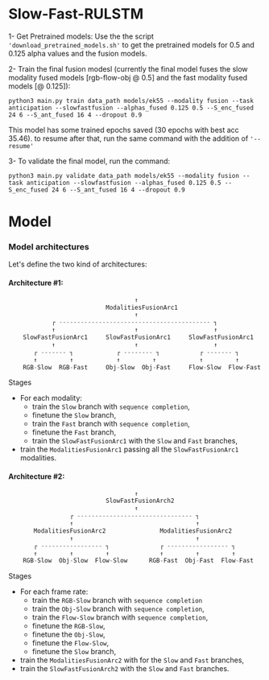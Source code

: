 # Slow-Fast-RULSTM

1- Get Pretrained models:
  Use the the script ```'download_pretrained_models.sh'``` to get the pretrained models for 0.5 and 0.125 alpha values and the fusion models.

2- Train the final fusion modesl (currently the final model fuses the slow modality fused models [rgb-flow-obj @ 0.5] and the fast modality fused models [@ 0.125]):

```
python3 main.py train data_path models/ek55 --modality fusion --task anticipation --slowfastfusion --alphas_fused 0.125 0.5 --S_enc_fused 24 6 --S_ant_fused 16 4 --dropout 0.9
```

This model has some trained epochs saved (30 epochs with best acc 35.46). to resume after that, run the same command with the addition of ```'--resume'```

3- To validate the final model, run the command:

```
python3 main.py validate data_path models/ek55 --modality fusion --task anticipation --slowfastfusion --alphas_fused 0.125 0.5 --S_enc_fused 24 6 --S_ant_fused 16 4 --dropout 0.9
```

# Model
### Model architectures

Let's define the two kind of architectures:

#### Architecture #1:
```python
                                   ↑
                           ModalitiesFusionArc1
                                   ↑
            ┌ ------------------------------------------ ┐
            ↑                      ↑                     ↑
    SlowFastFusionArc1     SlowFastFusionArc1     SlowFastFusionArc1
            ↑                      ↑                     ↑
       ┌ ------- ┐            ┌ -------- ┐           ┌ ------- ┐
       ↑         ↑            ↑         ↑            ↑         ↑   
    RGB-Slow  RGB-Fast     Obj-Slow  Obj-Fast     Flow-Slow  Flow-Fast
```

Stages

* For each modality:
  * train the `Slow` branch with `sequence completion`,
  * finetune the `Slow` branch,
  * train the `Fast` branch with `sequence completion`,
  * finetune the `Fast` branch,
  * train the `SlowFastFusionArc1` with the `Slow` and `Fast` branches,
* train the `ModalitiesFusionArc1` passing all the `SlowFastFusionArc1` modalities.

#### Architecture #2:
```python
                                   ↑
                           SlowFastFusionArch2
                                   ↑
                 ┌ -------------------------------- ┐
                 ↑                                  ↑
       ModalitiesFusionArc2               ModalitiesFusionArc2
                 ↑                                  ↑
       ┌ ----------------- ┐              ┌ ----------------- ┐
       ↑         ↑         ↑              ↑         ↑         ↑
    RGB-Slow  Obj-Slow  Flow-Slow      RGB-Fast  Obj-Fast  Flow-Fast
```

Stages

* For each frame rate:
  * train the `RGB-Slow` branch with `sequence completion`
  * train the `Obj-Slow` branch with `sequence completion`,
  * train the `Flow-Slow` branch with `sequence completion`,
  * finetune the `RGB-Slow`,
  * finetune the `Obj-Slow`,
  * finetune the `Flow-Slow`,
  * finetune the `Slow` branch,
* train the `ModalitiesFusionArc2` with for the `Slow` and `Fast` branches,
* train the `SlowFastFusionArch2` with the `Slow` and `Fast` branches.
